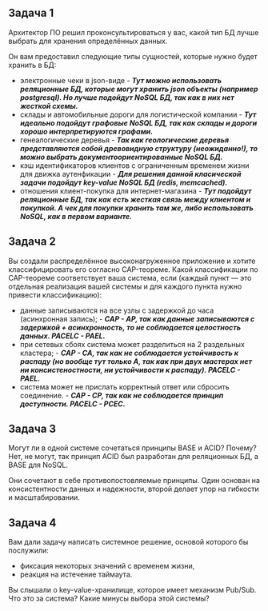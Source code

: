 ## Задача 1

Архитектор ПО решил проконсультироваться у вас, какой тип БД 
лучше выбрать для хранения определённых данных.

Он вам предоставил следующие типы сущностей, которые нужно будет хранить в БД:

- электронные чеки в json-виде - **_Тут можно использовать реляционные БД, которые могут хранить json объекты (например postgresql). Но лучше подойдут NoSQL БД, так как в них нет жесткой схемы._**
- склады и автомобильные дороги для логистической компании - **_Тут идеально подойдут графовые NoSQL БД, так как склады и дороги хорошо интерпретируются графами._**
- генеалогические деревья - **_Так как геологические деревья представляются собой древовидную структуру (неожиданно!), то можно выбрать документоориентированные NoSQL БД._**
- кэш идентификаторов клиентов с ограниченным временем жизни для движка аутенфикации - **_Для решения данной класической задачи подойдут key-value NoSQL БД (redis, memcached)._**
- отношения клиент-покупка для интернет-магазина - **_Тут подойдут реляционные БД, так как есть жесткая связь между клиентом и покупкой. А чек для покупки хранить там же, либо использовать NoSQL, как в первом варианте._**

## Задача 2

Вы создали распределённое высоконагруженное приложение и хотите классифицировать его согласно 
CAP-теореме. Какой классификации по CAP-теореме соответствует ваша система, если 
(каждый пункт — это отдельная реализация вашей системы и для каждого пункта нужно привести классификацию):

- данные записываются на все узлы с задержкой до часа (асинхронная запись); - **_CAP - AP, так как данные записываются с задержкой + асинхронность, то не соблюдается целостность данных. PACELC - PAEL._**
- при сетевых сбоях система может разделиться на 2 раздельных кластера; - **_CAP - CA, так как не соблюдается устойчивость к распаду (но вообще тут только A, так как при двух мастерах нет ни консистеностности, ни устойчивости к распаду). PACELC - PAEL._**
- система может не прислать корректный ответ или сбросить соединение. - **_CAP - CP, так как не соблюдается принцип доступности. PACELC - PCEC._**

## Задача 3

Могут ли в одной системе сочетаться принципы BASE и ACID? Почему?
Нет, не могут, так принцип ACID был разработан для реляционных БД, а BASE для NoSQL.

Они сочетают в себе противопостовляемые принципы. Один основан на консистентности данных и надежности, второй делает упор на гибкости и масштабировании.

## Задача 4

Вам дали задачу написать системное решение, основой которого бы послужили:

- фиксация некоторых значений с временем жизни,
- реакция на истечение таймаута.

Вы слышали о key-value-хранилище, которое имеет механизм Pub/Sub. 
Что это за система? Какие минусы выбора этой системы?

